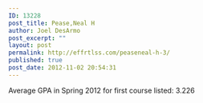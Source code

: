 ```yaml
---
ID: 13228
post_title: Pease,Neal H
author: Joel DesArmo
post_excerpt: ""
layout: post
permalink: http://effrtlss.com/peaseneal-h-3/
published: true
post_date: 2012-11-02 20:54:31
---
```

<p>Average GPA in Spring 2012 for first course listed: 3.226</p>